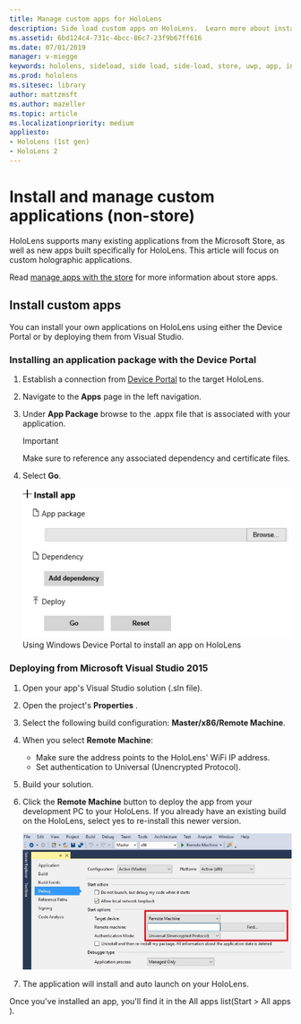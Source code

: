 ```yaml
---
title: Manage custom apps for HoloLens
description: Side load custom apps on HoloLens.  Learn more about installing, and uninstalling holographic apps.
ms.assetid: 6bd124c4-731c-4bcc-86c7-23f9b67ff616
ms.date: 07/01/2019
manager: v-miegge
keywords: hololens, sideload, side load, side-load, store, uwp, app, install
ms.prod: hololens
ms.sitesec: library
author: mattzmsft
ms.author: mazeller
ms.topic: article
ms.localizationpriority: medium
appliesto:
- HoloLens (1st gen)
- HoloLens 2
---
```


# Install and manage custom applications (non-store)

HoloLens supports many existing applications from the Microsoft Store, as well as new apps built specifically for HoloLens.  This article will focus on custom holographic applications.  

Read [manage apps with the store](holographic-store-apps.md) for more information about store apps.

## Install custom apps

You can install your own applications on HoloLens using either the Device Portal or by deploying them from Visual Studio.

### Installing an application package with the Device Portal

1. Establish a connection from [Device Portal](https://docs.microsoft.com/windows/mixed-reality/using-the-windows-device-portal) to the target HoloLens.
1. Navigate to the **Apps** page in the left navigation.
1. Under **App Package** browse to the .appx file that is associated with your application.
   > [!IMPORTANT]
   > Make sure to reference any associated dependency and certificate files.

1. Select **Go**.

   ![Install app form in Windows Device Portal on Microsoft HoloLens](images/deviceportal-appmanager.jpg)  
   Using Windows Device Portal to install an app on HoloLens

### Deploying from Microsoft Visual Studio 2015

1. Open your app's Visual Studio solution (.sln file).
1. Open the project's **Properties** .
1. Select the following build configuration: **Master/x86/Remote Machine**.
1. When you select **Remote Machine**:

   - Make sure the address points to the HoloLens' WiFi IP address.
   - Set authentication to Universal (Unencrypted Protocol).
1. Build your solution.
1. Click the **Remote Machine** button to deploy the app from your development PC to your HoloLens. If you already have an existing build on the HoloLens, select yes to re-install this newer version.  

   ![Remote Machine deployment for apps to Microsoft HoloLens in Visual Studio](images/vs2015-remotedeployment.jpg)  
1. The application will install and auto launch on your HoloLens.

Once you've installed an app, you'll find it in the All apps list​ (Start  > All apps ).
